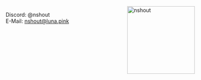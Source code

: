 <picture>
  <img align="right" valign="center" height="180" src="https://avatars.githubusercontent.com/u/61021151?v=4" alt="nshout" />
</picture>

Discord: @nshout  
E-Mail: nshout@luna.pink
